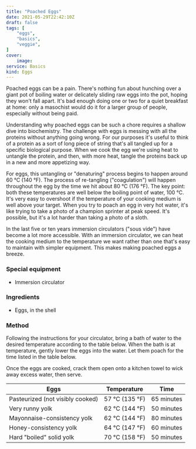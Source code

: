 ```yaml
---
title: "Poached Eggs"
date: 2021-05-29T22:42:10Z
draft: false
tags: [
    "eggs",
    "basics",
    "veggie",
]
cover:
    image: 
service: Basics
kind: Eggs
---
```


Poached eggs can be a pain. There's nothing fun about hunching over a giant pot of boiling water or delicately sliding raw eggs into the pot, hoping they won't fall apart. It's bad enough doing one or two for a quiet breakfast at home: only a masochist would do it for a larger group of people, especially without being paid.

Understanding why poached eggs can be such a chore requires a shallow dive into biochemistry. The challenge with eggs is messing with all the proteins without anything going wrong. For our purposes it's useful to think of a protein as a sort of long piece of string that's all tangled up for a specific biological purpose. When we cook the egg we're using heat to untangle the protein, and then, with more heat, tangle the proteins back up in a new and more appetizing way.

For eggs, this untangling or "denaturing" process begins to happen around 60 °C (140 °F). The process of re-tangling ("coagulation") will happen throughout the egg by the time we hit about 80 °C (176 °F). The key point: both these temperatures are well below the boiling point of water, 100 °C. It's very easy to overshoot if the temperature of your cooking medium is well above your target. When you try to poach an egg in very hot water, it's like trying to take a photo of a champion sprinter at peak speed. It's possible, but it's a lot harder than taking a photo of a sloth.

In the last five or ten years immersion circulators ("sous vide") have become a lot more accessible. With an immersion circulator, we can heat the cooking medium to the temperature we want rather than one that's easy to maintain with simpler equipment. This makes making poached eggs a breeze.

### Special equipment

* Immersion circulator

### Ingredients

* Eggs, in the shell

### Method

Following the instructions for your circulator, bring a bath of water to the desired temperature according to the table below. When the bath is at temperature, gently lower the eggs into the water. Let them poach for the time listed in the table below.

Once the eggs are cooked, crack them open onto a kitchen towel to wick away excess water, then serve.

| Eggs | Temperature | Time |
| -----|-------------|----|
| Pasteurized (not visibly cooked) | 57 °C (135 °F) | 65 minutes |
| Very runny yolk | 62 °C (144 °F) | 50 minutes |
| Mayonnaise-consistency yolk | 62 °C (144 °F) | 80 minutes |
| Honey-consistency yolk | 64 °C (147 °F) | 60 minutes |
| Hard "boiled" solid yolk | 70 °C (158 °F) | 50 minutes |


